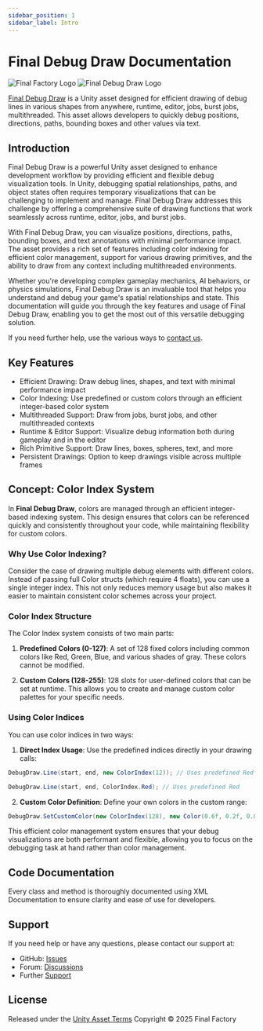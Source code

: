 ```yaml
---
sidebar_position: 1
sidebar_label: Intro
---
```


# Final Debug Draw Documentation

![Final Factory Logo](https://static.wixstatic.com/media/880a29_adf69d1f5217420c946012af55973e12~mv2.png)  ![Final Debug Draw Logo](https://static.wixstatic.com/media/880a29_ee0e6fa7ef224dd992859e22a3fc22ae~mv2.png)



[Final Debug Draw](https://finalfactory.de/unity-asset-debug-draw) is a Unity asset designed for efficient drawing of debug lines in various shapes from anywhere, runtime, editor, jobs, burst jobs, multithreaded. This asset allows developers to quickly debug positions, directions, paths, bounding boxes and other values via text.

## Introduction

Final Debug Draw is a powerful Unity asset designed to enhance development workflow by providing efficient and flexible debug visualization tools. In Unity, debugging spatial relationships, paths, and object states often requires temporary visualizations that can be challenging to implement and manage. Final Debug Draw addresses this challenge by offering a comprehensive suite of drawing functions that work seamlessly across runtime, editor, jobs, and burst jobs.

With Final Debug Draw, you can visualize positions, directions, paths, bounding boxes, and text annotations with minimal performance impact. The asset provides a rich set of features including color indexing for efficient color management, support for various drawing primitives, and the ability to draw from any context including multithreaded environments.

Whether you're developing complex gameplay mechanics, AI behaviors, or physics simulations, Final Debug Draw is an invaluable tool that helps you understand and debug your game's spatial relationships and state. This documentation will guide you through the key features and usage of Final Debug Draw, enabling you to get the most out of this versatile debugging solution.

If you need further help, use the various ways to [contact us](#support).

## Key Features
- Efficient Drawing: Draw debug lines, shapes, and text with minimal performance impact
- Color Indexing: Use predefined or custom colors through an efficient integer-based color system
- Multithreaded Support: Draw from jobs, burst jobs, and other multithreaded contexts
- Runtime & Editor Support: Visualize debug information both during gameplay and in the editor
- Rich Primitive Support: Draw lines, boxes, spheres, text, and more
- Persistent Drawings: Option to keep drawings visible across multiple frames

## Concept: Color Index System

In **Final Debug Draw**, colors are managed through an efficient integer-based indexing system. This design ensures that colors can be referenced quickly and consistently throughout your code, while maintaining flexibility for custom colors.

### Why Use Color Indexing?

Consider the case of drawing multiple debug elements with different colors. Instead of passing full Color structs (which require 4 floats), you can use a single integer index. This not only reduces memory usage but also makes it easier to maintain consistent color schemes across your project.

### Color Index Structure

The Color Index system consists of two main parts:

1. **Predefined Colors (0-127)**: A set of 128 fixed colors including common colors like Red, Green, Blue, and various shades of gray. These colors cannot be modified.

2. **Custom Colors (128-255)**: 128 slots for user-defined colors that can be set at runtime. This allows you to create and manage custom color palettes for your specific needs.

### Using Color Indices

You can use color indices in two ways:

1. **Direct Index Usage**: Use the predefined indices directly in your drawing calls:
```csharp
DebugDraw.Line(start, end, new ColorIndex(12)); // Uses predefined Red
```

```csharp
DebugDraw.Line(start, end, ColorIndex.Red); // Uses predefined Red
```

2. **Custom Color Definition**: Define your own colors in the custom range:
```csharp
DebugDraw.SetCustomColor(new ColorIndex(128), new Color(0.6f, 0.2f, 0.8f, 1.0f));
```

This efficient color management system ensures that your debug visualizations are both performant and flexible, allowing you to focus on the debugging task at hand rather than color management.

## Code Documentation

Every class and method is thoroughly documented using XML Documentation to ensure clarity and ease of use for developers.

## Support

If you need help or have any questions, please contact our support at:

- GitHub: [Issues](https://github.com/FinalFactory/FinalDebugDraw/issues)
- Forum: [Discussions](https://github.com/FinalFactory/FinalDebugDraw/discussions)
- Further [Support](./../support)

## License

Released under the <a href="https://unity.com/legal/as-terms" target="_blank">Unity Asset Terms</a>
Copyright © 2025 Final Factory
